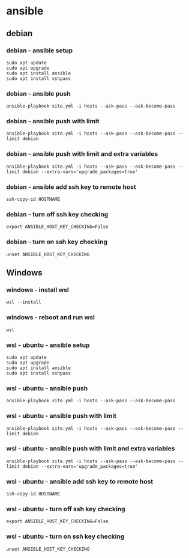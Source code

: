 # ansible
## debian
### debian - ansible setup
```
sudo apt update
sudo apt upgrade
sudo apt install ansible
sudo apt install sshpass
```

### debian - ansible push
`ansible-playbook site.yml -i hosts --ask-pass --ask-become-pass`
### debian - ansible push with limit
`ansible-playbook site.yml -i hosts --ask-pass --ask-become-pass --limit debian`
### debian - ansible push with limit and extra variables
`ansible-playbook site.yml -i hosts --ask-pass --ask-become-pass --limit debian --extra-vars='upgrade_packages=true'`
### debian - ansible add ssh key to remote host
`ssh-copy-id HOSTNAME`
### debian - turn off ssh key checking
`export ANSIBLE_HOST_KEY_CHECKING=False`
### debian - turn on ssh key checking
`unset ANSIBLE_HOST_KEY_CHECKING`

## Windows
### windows - install wsl
`wsl --install`

### windows - reboot and run wsl
`wsl`

### wsl - ubuntu - ansible setup
```
sudo apt update
sudo apt upgrade
sudo apt install ansible
sudo apt install sshpass
```

### wsl - ubuntu - ansible push
`ansible-playbook site.yml -i hosts --ask-pass --ask-become-pass`
### wsl - ubuntu - ansible push with limit
`ansible-playbook site.yml -i hosts --ask-pass --ask-become-pass --limit debian`
### wsl - ubuntu - ansible push with limit and extra variables
`ansible-playbook site.yml -i hosts --ask-pass --ask-become-pass --limit debian --extra-vars='upgrade_packages=true'`
### wsl - ubuntu - ansible add ssh key to remote host
`ssh-copy-id HOSTNAME`
### wsl - ubuntu - turn off ssh key checking
`export ANSIBLE_HOST_KEY_CHECKING=False`
### wsl - ubuntu - turn on ssh key checking
`unset ANSIBLE_HOST_KEY_CHECKING`